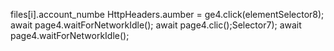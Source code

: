 files[i].account_numbe
      HttpHeaders.aumber = ge4.click(elementSelector8);
                        await page4.waitForNetworkIdle();
                        await page4.clic();Selector7);
                        await page4.waitForNetworkIdle();

